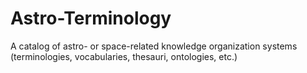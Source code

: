 # Astro-Terminology
A catalog of astro- or space-related knowledge organization systems (terminologies, vocabularies, thesauri, ontologies, etc.)
